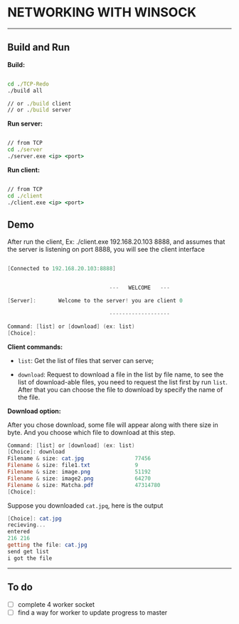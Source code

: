 # NETWORKING WITH WINSOCK

---

## Build and Run

**Build:**

```bat

cd ./TCP-Redo
./build all

// or ./build client
// or ./build server
```

**Run server:**

```bat

// from TCP
cd ./server
./server.exe <ip> <port>

```

**Run client:**

```bat

// from TCP
cd ./client
./client.exe <ip> <port>

```

## Demo

After run the client, Ex: ./client.exe 192.168.20.103 8888, and assumes that the server is listening on port 8888, you will see the client interface

```powershell

[Connected to 192.168.20.103:8888]


                                ---   WELCOME   ---

[Server]:       Welcome to the server! you are client 0

                                -------------------

Command: [list] or [download] (ex: list)
[Choice]:

```

**Client commands:**

- `list`: Get the list of files that server can serve;

- `download`: Request to download a file in the list by file name, to see the list of download-able files, you need to request the list first by run `list`. After that you can choose the file to download by specify the name of the file.

**Download option:**

After you chose download, some file will appear along with there size in byte. And you choose which file to download at this step.

```powershell
Command: [list] or [download] (ex: list)
[Choice]: download
Filename & size: cat.jpg                77456
Filename & size: file1.txt              9
Filename & size: image.png              51192
Filename & size: image2.png             64270
Filename & size: Matcha.pdf             47314780
[Choice]:

```

Suppose you downloaded `cat.jpq`, here is the output

```powershell
[Choice]: cat.jpg
recieving...
entered
216 216
getting the file: cat.jpg
send get list
i got the file
```

---

## To do

- [ ] complete 4 worker socket
- [ ] find a way for worker to update progress to master